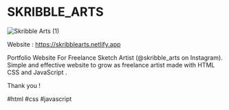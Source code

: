 # SKRIBBLE_ARTS 

![Skribble Arts (1)](https://user-images.githubusercontent.com/63893110/139593001-91c01e64-75a0-49da-95e4-84a4c37f220f.png)

Website : https://skribblearts.netlify.app

Portfolio Website For Freelance Sketch Artist (@skribble_arts on Instagram).
Simple and effective website to grow as freelance artist made with HTML CSS and JavaScript .

Thank you !


#html #css #javascript
